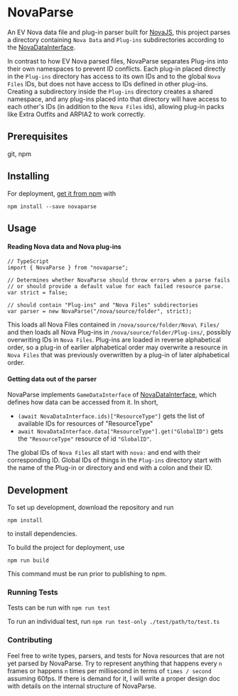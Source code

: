 # NovaParse
An EV Nova data file and plug-in parser built for [NovaJS](https://github.com/mattsoulanille/NovaJS), this project parses a directory containing `Nova Data` and `Plug-ins` subdirectories according to the [NovaDataInterface](https://github.com/mattsoulanille/NovaDataInterface). 

In contrast to how EV Nova parsed files, NovaParse separates Plug-ins into their own namespaces to prevent ID conflicts. Each plug-in placed directly in the `Plug-ins` directory has access to its own IDs and to the global `Nova Files` IDs, but does not have access to IDs defined in other plug-ins. Creating a subdirectory inside the `Plug-ins` directory creates a shared namespace, and any plug-ins placed into that directory will have access to each other's IDs (in addition to the `Nova Files` ids), allowing plug-in packs like Extra Outfits and ARPIA2 to work correctly.


## Prerequisites
git, npm

## Installing
For deployment, [get it from npm](https://www.npmjs.com/package/novaparse) with
```
npm install --save novaparse
```

## Usage
#### Reading Nova data and Nova plug-ins

```
// TypeScript
import { NovaParse } from "novaparse";

// Determines whether NovaParse should throw errors when a parse fails
// or should provide a default value for each failed resource parse.
var strict = false;

// should contain "Plug-ins" and "Nova Files" subdirectories
var parser = new NovaParse("/nova/source/folder", strict);

```
This loads all Nova Files contained in ```/nova/source/folder/Nova\ Files/``` and then loads all Nova Plug-ins in
```/nova/source/folder/Plug-ins/```, possibly overwriting IDs in `Nova Files`. Plug-ins are loaded in reverse alphabetical order, so a plug-in of earlier alphabetical order may overwrite a resource in `Nova Files` that was previously overwritten by a plug-in of later alphabetical order.

#### Getting data out of the parser
NovaParse implements `GameDataInterface` of [NovaDataInterface](https://github.com/mattsoulanille/NovaDataInterface), which defines how data can be accessed from it. In short, 
* `(await NovaDataInterface.ids)["ResourceType"]` gets the list of available IDs for resources of "ResourceType"
* `await NovaDataInterface.data["ResourceType"].get("GlobalID")` gets the `"ResourceType"` resource of id `"GlobalID"`.

The global IDs of `Nova Files` all start with `nova:` and end with their corresponding ID. Global IDs of things in the `Plug-ins` directory start with the name of the Plug-in or directory and end with a colon and their ID.


## Development
To set up development, download the repository and run 
```
npm install
```
to install dependencies.

To build the project for deployment, use
```
npm run build
```
This command must be run prior to publishing to npm.

### Running Tests
Tests can be run with
```npm run test```

To run an individual test, run ```npm run test-only ./test/path/to/test.ts```

### Contributing
Feel free to write types, parsers, and tests for Nova resources that are not yet parsed by NovaParse. Try to represent anything that happens every `n` frames or happens `n` times per millisecond in terms of `times / second` assuming 60fps. If there is demand for it, I will write a proper design doc with details on the internal structure of NovaParse. 
